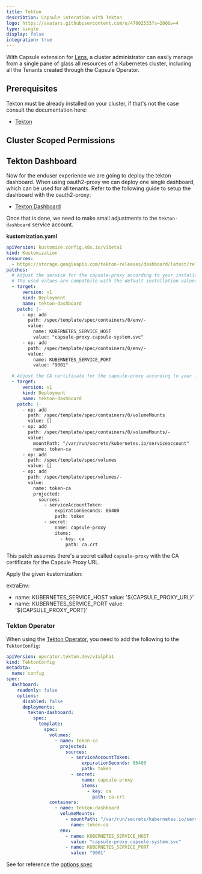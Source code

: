 ```yaml
---
title: Tekton
describtion: Capsule interation with Tekton
logo: https://avatars.githubusercontent.com/u/47602533?s=200&v=4
type: single
display: false
integration: true
---
```


With Capsule extension for [Lens](https://github.com/lensapp/lens), a cluster administrator can easily manage from a single pane of glass all resources of a Kubernetes cluster, including all the Tenants created through the Capsule Operator.

## Prerequisites 

Tekton must be already installed on your cluster, if that's not the case consult the documentation here:

  - [Tekton](https://tekton.dev/docs/installation/)

## Cluster Scoped Permissions





## Tekton Dashboard

Now for the enduser experience we are going to deploy the tekton dashboard. When using oauth2-proxy we can deploy one single dashboard, which can be used for all tenants. Refer to the following guide to setup the dashboard with the oauth2-proxy:

  - [Tekton Dashboard](https://github.com/tektoncd/dashboard/blob/main/docs/walkthrough/walkthrough-oauth2-proxy.md)

Once that is done, we need to make small adjustments to the `tekton-dashboard` service account. 

**kustomization.yaml**
```yaml
apiVersion: kustomize.config.k8s.io/v1beta1
kind: Kustomization
resources:
  - https://storage.googleapis.com/tekton-releases/dashboard/latest/release.yaml
patches:
  # Adjust the service for the capsule-proxy according to your installation
  # The used values are compatbile with the default installation values
  - target:
      version: v1
      kind: Deployment
      name: tekton-dashboard
    patch: |-
      - op: add
        path: /spec/template/spec/containers/0/env/-
        value:
          name: KUBERNETES_SERVICE_HOST
          value: "capsule-proxy.capsule-system.svc"
      - op: add
        path: /spec/template/spec/containers/0/env/-
        value:
          name: KUBERNETES_SERVICE_PORT
          value: "9001"

  # Adjust the CA certificate for the capsule-proxy according to your installation
  - target:
      version: v1
      kind: Deployment
      name: tekton-dashboard
    patch: |-
      - op: add
        path: /spec/template/spec/containers/0/volumeMounts
        value: []
      - op: add
        path: /spec/template/spec/containers/0/volumeMounts/-
        value:
          mountPath: "/var/run/secrets/kubernetes.io/serviceaccount"
          name: token-ca
      - op: add
        path: /spec/template/spec/volumes
        value: []
      - op: add
        path: /spec/template/spec/volumes/-
        value:
          name: token-ca
          projected:
            sources:
              - serviceAccountToken:
                  expirationSeconds: 86400
                  path: token
              - secret:
                  name: capsule-proxy
                  items:
                    - key: ca
                      path: ca.crt

```

This patch assumes there's a secret called `capsule-proxy` with the CA certificate for the Capsule Proxy URL. 


Apply the given kustomization:


  

extraEnv:
  - name: KUBERNETES_SERVICE_HOST
    value: '${CAPSULE_PROXY_URL}'
  - name: KUBERNETES_SERVICE_PORT
    value: '${CAPSULE_PROXY_PORT}'



### Tekton Operator 

When using the [Tekton Operator](https://tekton.dev/docs/operator/), you need to add the following to the `TektonConfig`:

```yaml
apiVersion: operator.tekton.dev/v1alpha1
kind: TektonConfig
metadata:
  name: config
spec:
  dashboard:
    readonly: false
    options:
      disabled: false
      deployments:
        tekton-dashboard:
          spec:
            template:
              spec:
                volumes:
                  - name: token-ca
                    projected:
                      sources:
                        - serviceAccountToken:
                            expirationSeconds: 86400
                            path: token
                        - secret:
                            name: capsule-proxy
                            items:
                              - key: ca
                                path: ca.crt
                containers:
                  - name: tekton-dashboard
                    volumeMounts:
                      - mountPath: "/var/run/secrets/kubernetes.io/serviceaccount"
                        name: token-ca
                    env:
                      - name: KUBERNETES_SERVICE_HOST
                        value: "capsule-proxy.capsule-system.svc"
                      - name: KUBERNETES_SERVICE_PORT
                        value: "9001"
```  
  
See for reference the [options spec](https://tekton.dev/docs/operator/tektonconfig/#additional-fields-as-options)